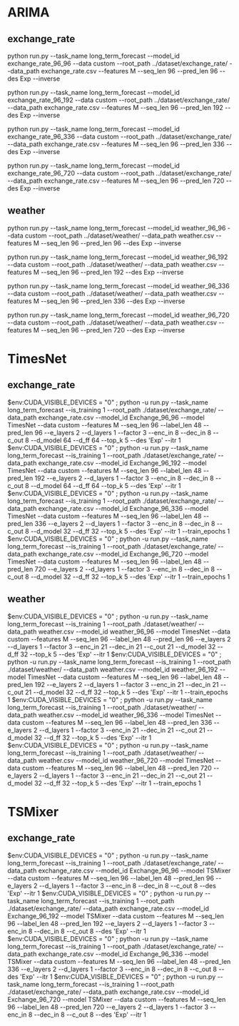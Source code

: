 # ARIMA
## exchange_rate
python run.py --task_name long_term_forecast --model_id exchange_rate_96_96 --data custom --root_path ../dataset/exchange_rate/ --data_path exchange_rate.csv --features M --seq_len 96 --pred_len 96 --des Exp --inverse

python run.py --task_name long_term_forecast --model_id exchange_rate_96_192 --data custom --root_path ../dataset/exchange_rate/ --data_path exchange_rate.csv --features M --seq_len 96 --pred_len 192 --des Exp --inverse

python run.py --task_name long_term_forecast --model_id exchange_rate_96_336 --data custom --root_path ../dataset/exchange_rate/ --data_path exchange_rate.csv --features M --seq_len 96 --pred_len 336 --des Exp --inverse

python run.py --task_name long_term_forecast --model_id exchange_rate_96_720 --data custom --root_path ../dataset/exchange_rate/ --data_path exchange_rate.csv --features M --seq_len 96 --pred_len 720 --des Exp --inverse
## weather

python run.py --task_name long_term_forecast --model_id weather_96_96 --data custom --root_path ../dataset/weather/ --data_path weather.csv --features M --seq_len 96 --pred_len 96 --des Exp --inverse

python run.py --task_name long_term_forecast --model_id weather_96_192 --data custom --root_path ../dataset/weather/ --data_path weather.csv --features M --seq_len 96 --pred_len 192 --des Exp --inverse

python run.py --task_name long_term_forecast --model_id weather_96_336 --data custom --root_path ../dataset/weather/ --data_path weather.csv --features M --seq_len 96 --pred_len 336 --des Exp --inverse

python run.py --task_name long_term_forecast --model_id weather_96_720 --data custom --root_path ../dataset/weather/ --data_path weather.csv --features M --seq_len 96 --pred_len 720 --des Exp --inverse
# TimesNet
## exchange_rate
$env:CUDA_VISIBLE_DEVICES = "0" ; python -u run.py --task_name long_term_forecast --is_training 1 --root_path ./dataset/exchange_rate/ --data_path exchange_rate.csv --model_id Exchange_96_96 --model TimesNet --data custom --features M --seq_len 96 --label_len 48 --pred_len 96 --e_layers 2 --d_layers 1 --factor 3 --enc_in 8 --dec_in 8 --c_out 8 --d_model 64 --d_ff 64 --top_k 5 --des 'Exp' --itr 1
$env:CUDA_VISIBLE_DEVICES = "0" ; python -u run.py --task_name long_term_forecast --is_training 1 --root_path ./dataset/exchange_rate/ --data_path exchange_rate.csv --model_id Exchange_96_192 --model TimesNet --data custom --features M --seq_len 96 --label_len 48 --pred_len 192 --e_layers 2 --d_layers 1 --factor 3 --enc_in 8 --dec_in 8 --c_out 8 --d_model 64 --d_ff 64 --top_k 5 --des 'Exp' --itr 1
$env:CUDA_VISIBLE_DEVICES = "0" ; python -u run.py --task_name long_term_forecast --is_training 1 --root_path ./dataset/exchange_rate/ --data_path exchange_rate.csv --model_id Exchange_96_336 --model TimesNet --data custom --features M --seq_len 96 --label_len 48 --pred_len 336 --e_layers 2 --d_layers 1 --factor 3 --enc_in 8 --dec_in 8 --c_out 8 --d_model 32 --d_ff 32 --top_k 5 --des 'Exp' --itr 1 --train_epochs 1
$env:CUDA_VISIBLE_DEVICES = "0" ; python -u run.py --task_name long_term_forecast --is_training 1 --root_path ./dataset/exchange_rate/ --data_path exchange_rate.csv --model_id Exchange_96_720 --model TimesNet --data custom --features M --seq_len 96 --label_len 48 --pred_len 720 --e_layers 2 --d_layers 1 --factor 3 --enc_in 8 --dec_in 8 --c_out 8 --d_model 32 --d_ff 32 --top_k 5 --des 'Exp' --itr 1 --train_epochs 1

## weather
$env:CUDA_VISIBLE_DEVICES = "0" ; python -u run.py --task_name long_term_forecast --is_training 1 --root_path ./dataset/weather/ --data_path weather.csv --model_id weather_96_96 --model TimesNet --data custom --features M --seq_len 96 --label_len 48 --pred_len 96 --e_layers 2 --d_layers 1 --factor 3 --enc_in 21 --dec_in 21 --c_out 21 --d_model 32 --d_ff 32 --top_k 5 --des 'Exp' --itr 1
$env:CUDA_VISIBLE_DEVICES = "0" ; python -u run.py --task_name long_term_forecast --is_training 1 --root_path ./dataset/weather/ --data_path weather.csv --model_id weather_96_192 --model TimesNet --data custom --features M --seq_len 96 --label_len 48 --pred_len 192 --e_layers 2 --d_layers 1 --factor 3 --enc_in 21 --dec_in 21 --c_out 21 --d_model 32 --d_ff 32 --top_k 5 --des 'Exp' --itr 1 --train_epochs 1
$env:CUDA_VISIBLE_DEVICES = "0" ; python -u run.py --task_name long_term_forecast --is_training 1 --root_path ./dataset/weather/ --data_path weather.csv --model_id weather_96_336 --model TimesNet --data custom --features M --seq_len 96 --label_len 48 --pred_len 336 --e_layers 2 --d_layers 1 --factor 3 --enc_in 21 --dec_in 21 --c_out 21 --d_model 32 --d_ff 32 --top_k 5 --des 'Exp' --itr 1
$env:CUDA_VISIBLE_DEVICES = "0" ; python -u run.py --task_name long_term_forecast --is_training 1 --root_path ./dataset/weather/ --data_path weather.csv --model_id weather_96_720 --model TimesNet --data custom --features M --seq_len 96 --label_len 48 --pred_len 720 --e_layers 2 --d_layers 1 --factor 3 --enc_in 21 --dec_in 21 --c_out 21 --d_model 32 --d_ff 32 --top_k 5 --des 'Exp' --itr 1 --train_epochs 1

# TSMixer
## exchange_rate
$env:CUDA_VISIBLE_DEVICES = "0" ; python -u run.py --task_name long_term_forecast --is_training 1 --root_path ./dataset/exchange_rate/ --data_path exchange_rate.csv --model_id Exchange_96_96 --model TSMixer --data custom --features M --seq_len 96 --label_len 48 --pred_len 96 --e_layers 2 --d_layers 1 --factor 3 --enc_in 8 --dec_in 8 --c_out 8 --des 'Exp' --itr 1
$env:CUDA_VISIBLE_DEVICES = "0" ; python -u run.py --task_name long_term_forecast --is_training 1 --root_path ./dataset/exchange_rate/ --data_path exchange_rate.csv --model_id Exchange_96_192 --model TSMixer --data custom --features M --seq_len 96 --label_len 48 --pred_len 192 --e_layers 2 --d_layers 1 --factor 3 --enc_in 8 --dec_in 8 --c_out 8 --des 'Exp' --itr 1
$env:CUDA_VISIBLE_DEVICES = "0" ; python -u run.py --task_name long_term_forecast --is_training 1 --root_path ./dataset/exchange_rate/ --data_path exchange_rate.csv --model_id Exchange_96_336 --model TSMixer --data custom --features M --seq_len 96 --label_len 48 --pred_len 336 --e_layers 2 --d_layers 1 --factor 3 --enc_in 8 --dec_in 8 --c_out 8 --des 'Exp' --itr 1
$env:CUDA_VISIBLE_DEVICES = "0" ; python -u run.py --task_name long_term_forecast --is_training 1 --root_path ./dataset/exchange_rate/ --data_path exchange_rate.csv --model_id Exchange_96_720 --model TSMixer --data custom --features M --seq_len 96 --label_len 48 --pred_len 720 --e_layers 2 --d_layers 1 --factor 3 --enc_in 8 --dec_in 8 --c_out 8 --des 'Exp' --itr 1

